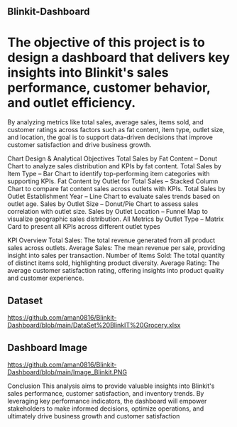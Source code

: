 ## Blinkit-Dashboard
# The objective of this project is to design a dashboard that  delivers key insights into Blinkit's sales performance, customer  behavior, and outlet efficiency.
By analyzing metrics like total
 sales, average sales, items sold, and customer ratings across
 factors such as fat content, item type, outlet size, and location,
 the goal is to support data-driven decisions that improve
 customer satisfaction and drive business growth.

 Chart Design & Analytical Objectives
 Total Sales by Fat Content – Donut Chart to analyze sales distribution and KPIs by fat
 content.
 Total Sales by Item Type – Bar Chart to identify top-performing item categories with
 supporting KPIs.
 Fat Content by Outlet for Total Sales – Stacked Column Chart to compare fat content
 sales across outlets with KPIs.
 Total Sales by Outlet Establishment Year – Line Chart to evaluate sales trends based
 on outlet age.
 Sales by Outlet Size – Donut/Pie Chart to assess sales correlation with outlet size.
 Sales by Outlet Location – Funnel Map to visualize geographic sales distribution.
 All Metrics by Outlet Type – Matrix Card to present all KPIs across different outlet
 types

 KPI Overview
 Total Sales: The total revenue generated from all product sales
 across outlets.
 Average Sales: The mean revenue per sale, providing insight
 into sales per transaction.
 Number of Items Sold: The total quantity of distinct items
 sold, highlighting product diversity.
 Average Rating: The average customer satisfaction rating,
 offering insights into product quality and customer
 experience.

 ## Dataset
 https://github.com/aman0816/Blinkit-Dashboard/blob/main/DataSet%20BlinkIT%20Grocery.xlsx

 ## Dashboard Image
 https://github.com/aman0816/Blinkit-Dashboard/blob/main/Image_Blinkit.PNG

 Conclusion
 This analysis aims to provide valuable insights into
 Blinkit's sales performance, customer satisfaction,
 and inventory trends. By leveraging key performance
 indicators, the dashboard will empower stakeholders
 to make informed decisions, optimize operations,
 and ultimately drive business growth and customer
 satisfaction


